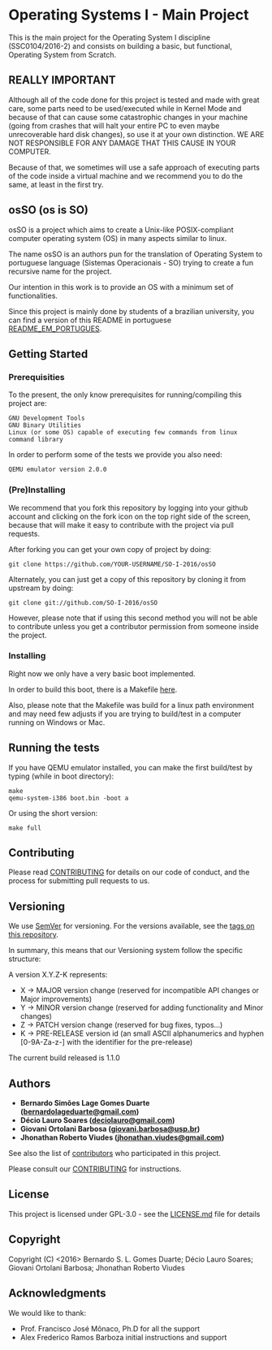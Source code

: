 # Operating Systems I - Main Project

This is the main project for the Operating System I discipline (SSC0104/2016-2)
and consists on building a basic, but functional, Operating System from Scratch.

## REALLY IMPORTANT

Although all of the code done for this project is tested and made with great
care, some parts need to be used/executed while in Kernel Mode and because of
that can cause some catastrophic changes in your machine (going from crashes
that will halt your entire PC to even maybe unrecoverable hard disk changes),
so use it at your own distinction.
WE ARE NOT RESPONSIBLE FOR ANY DAMAGE THAT THIS CAUSE IN YOUR COMPUTER.

Because of that, we sometimes will use a safe approach of executing parts of
the code inside a virtual machine and we recommend you to do the same, at least
in the first try.

## osSO (os is SO)

osSO is a project which aims to create a Unix-like POSIX-compliant computer
operating system (OS) in many aspects similar to linux.

The name osSO is an authors pun for the translation of Operating System to
portuguese language (Sistemas Operacionais - SO) trying to create a fun
recursive name for the project.

Our intention in this work is to provide an OS with a minimum set of
functionalities.

Since this project is mainly done by students of a brazilian university, you
can find a version of this README in portuguese [README_EM_PORTUGUES](README_BR.md).

## Getting Started

### Prerequisities

To the present, the only know prerequisites for running/compiling this project are:

```
GNU Development Tools
GNU Binary Utilities
Linux (or some OS) capable of executing few commands from linux command library
```

In order to perform some of the tests we provide you also need:

```
QEMU emulator version 2.0.0
```

### (Pre)Installing

We recommend that you fork this repository by logging into your github account
and clicking on the fork icon on the top right side of the screen, because that
will make it easy to contribute with the project via pull requests.

After forking you can get your own copy of project by doing:

```
git clone https://github.com/YOUR-USERNAME/SO-I-2016/osSO
```

Alternately, you can just get a copy of this repository by cloning it from
upstream by doing:

```
git clone git://github.com/SO-I-2016/osSO
```

However, please note that if using this second method you will not be able to
contribute unless you get a contributor permission from someone inside the
project.


### Installing

Right now we only have a very basic boot implemented.

In order to build this boot, there is a Makefile
[here](https://github.com/SO-I-2016/osSO/boot/Makefile).

Also, please note that the Makefile was build for a linux path environment and
may need few adjusts if you are trying to build/test in a computer running on
Windows or Mac.

## Running the tests

If you have QEMU emulator installed, you can make the first build/test by
typing (while in boot directory):

```
make
qemu-system-i386 boot.bin -boot a
```

Or using the short version:

```
make full
``` 

## Contributing

Please read [CONTRIBUTING](CONTRIBUTING.md) for details on our code of conduct,
and the process for submitting pull requests to us.

## Versioning

We use [SemVer](http://semver.org/) for versioning. For the versions available,
see the [tags on this repository](https://github.com/SO-I-2016/osSO/tags).

In summary, this means that our Versioning system follow the specific structure:

A version X.Y.Z-K represents:

* X -> MAJOR version change (reserved for incompatible API changes or Major improvements)
* Y -> MINOR version change (reserved for adding functionality and Minor changes)
* Z -> PATCH version change (reserved for bug fixes, typos...)
* K -> PRE-RELEASE version id (an small ASCII alphanumerics and hyphen
[0-9A-Za-z-] with the identifier for the pre-release)

The current build released is 1.1.0

## Authors

* **Bernardo Simões Lage Gomes Duarte (bernardolageduarte@gmail.com)**
* **Décio Lauro Soares (deciolauro@gmail.com)**
* **Giovani Ortolani Barbosa (giovani.barbosa@usp.br)**
* **Jhonathan Roberto Viudes (jhonathan.viudes@gmail.com)**

See also the list of [contributors](https://github.com/SO-I-2016/osSO/contributors)
who participated in this project.

Please consult our [CONTRIBUTING](CONTRIBUTING.md) for instructions. 

## License

This project is licensed under GPL-3.0 - see the [LICENSE.md](LICENSE.md)
file for details

## Copyright

Copyright (C) <2016>  Bernardo S. L. Gomes Duarte; Décio Lauro Soares; Giovani Ortolani Barbosa; Jhonathan Roberto Viudes

## Acknowledgments

We would like to thank:

* Prof. Francisco José Mônaco, Ph.D for all the support
* Alex Frederico Ramos Barboza initial instructions and support
